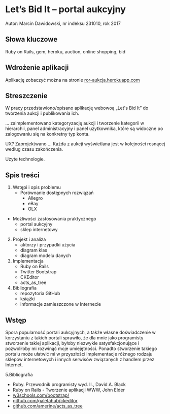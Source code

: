 # Let’s Bid It – portal aukcyjny

Autor: Marcin Dawidowski, nr indeksu 231010, rok 2017

## Słowa kluczowe

Ruby on Rails, gem, heroku, auction, online shopping, bid

## Wdrożenie aplikacji

Aplikację zobaczyć można na stronie [ror-aukcja.herokuapp.com](http://ror-aukcja.herokuapp.com)

## Streszczenie

W pracy przedstawiono/opisano aplikację webowoą „Let's Bid It” do tworzenia aukcji i publikowania ich. 

... zaimplementowano kategoryzację aukcji i tworzenie kategorii w hierarchii, panel administracyjny i panel użytkownika, które są widoczne po zalogowaniu się na konkretny typ konta.

UX? Zaprojektwano ... Każda z aukcji wyświetlana jest w kolejności rosnącej według czasu zakończenia. 

Użyte technologie.

## Spis treści

1. Wstępi i opis problemu
   * Porównanie dostępnych rozwiązań
     + Allegro
     + eBay
     + OLX
  * Możliwości zastosowania praktycznego
     + portal aukcyjny
     + sklep internetowy
2. Projekt i analiza
   * aktorzy i przypadki użycia
   * diagram klas
   * diagram modelu danych
3. Implementacja
   * Ruby on Rails
   * Twitter Bootstrap
   * CKEditor
   * acts_as_tree
4. Bibliografia
   * repozytoria GitHub
   * książki
   * informacje zamieszczone w Internecie

## Wstęp

Spora popularność portali aukcyjnych, a także własne doświadczenie w korzystaniu z takich portali sprawiło, że dla mnie jako programisty stworzenie takiej aplikacji, byłoby niezwykle satysfakcjonujące i pozwoliłoby mi rozwinąć moje umiejętności. Ponadto stworzenie takiego portalu może ułatwić mi w przyszłości implementacje różnego rodzaju sklepów internetowych i innych serwisów związanych z handlem przez Internet.

5.Bibliografia

- Ruby. Przewodnik programisty wyd. II., David A. Black
- Ruby on Rails - Tworzenie aplikacji WWW, John Elder
- [w3schools.com/bootstrap/](https://www.w3schools.com/bootstrap/)
- [github.com/galetahub/ckeditor](https://github.com/galetahub/ckeditor)
- [github.com/amerine/acts_as_tree](https://github.com/amerine/acts_as_tree)
